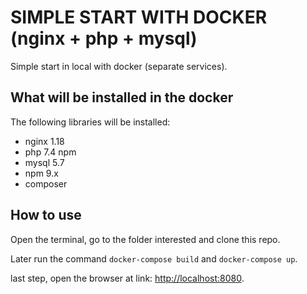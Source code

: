 # SIMPLE START WITH DOCKER (nginx + php + mysql)
Simple start in local with docker (separate services).

## What will be installed in the docker
The following libraries will be installed:
- nginx 1.18
- php 7.4 npm
- mysql 5.7
- npm 9.x
- composer 

## How to use

Open the terminal, go to the folder interested and clone this repo.

Later run the command `docker-compose build` and  `docker-compose up`.

last step, open the browser at link: [http://localhost:8080](http://localhost:8080).